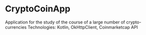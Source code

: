 # CryptoCoinApp
Application for the study of the course of a large number of crypto-currencies
Technologies: Kotlin, OkHttpClient, Coinmarketcap API
